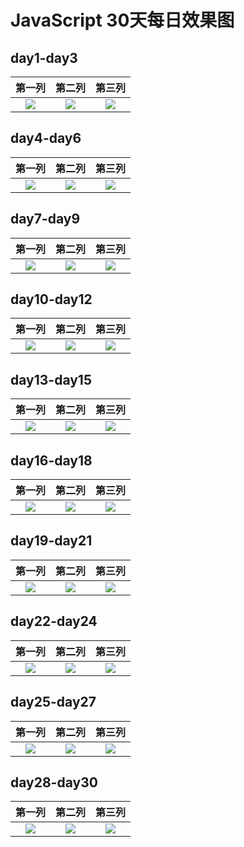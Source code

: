 # JavaScript 30天每日效果图

## day1-day3

|第一列|第二列|第三列|
|:------:|:-----:|:----:|
|![](http://oslwafb71.bkt.clouddn.com/small0.jpg)|![](http://oslwafb71.bkt.clouddn.com/small1.jpg)|![](http://oslwafb71.bkt.clouddn.com/small2.jpg)|

## day4-day6

|第一列|第二列|第三列|
|:------:|:-----:|:----:|
|![](http://oslwafb71.bkt.clouddn.com/small3.jpg)|![](http://oslwafb71.bkt.clouddn.com/small4.jpg)|![](http://oslwafb71.bkt.clouddn.com/small5.jpg)|

## day7-day9

|第一列|第二列|第三列|
|:------:|:-----:|:----:|
|![](http://oslwafb71.bkt.clouddn.com/small6.jpg)|![](http://oslwafb71.bkt.clouddn.com/small7.jpg)|![](http://oslwafb71.bkt.clouddn.com/small8.jpg)|

## day10-day12

|第一列|第二列|第三列|
|:------:|:-----:|:----:|
|![](http://oslwafb71.bkt.clouddn.com/small9.jpg)|![](http://oslwafb71.bkt.clouddn.com/small10.jpg)|![](http://oslwafb71.bkt.clouddn.com/small11.jpg)|

## day13-day15

|第一列|第二列|第三列|
|:------:|:-----:|:----:|
|![](http://oslwafb71.bkt.clouddn.com/small12.jpg)|![](http://oslwafb71.bkt.clouddn.com/small13.jpg)|![](http://oslwafb71.bkt.clouddn.com/small14.jpg)|

## day16-day18

|第一列|第二列|第三列|
|:------:|:-----:|:----:|
|![](http://oslwafb71.bkt.clouddn.com/small15.jpg)|![](http://oslwafb71.bkt.clouddn.com/small16.jpg)|![](http://oslwafb71.bkt.clouddn.com/small17.jpg)|

## day19-day21

|第一列|第二列|第三列|
|:------:|:-----:|:----:|
|![](http://oslwafb71.bkt.clouddn.com/small18.jpg)|![](http://oslwafb71.bkt.clouddn.com/small19.jpg)|![](http://oslwafb71.bkt.clouddn.com/small20.jpg)|

## day22-day24

|第一列|第二列|第三列|
|:------:|:-----:|:----:|
|![](http://oslwafb71.bkt.clouddn.com/small21.jpg)|![](http://oslwafb71.bkt.clouddn.com/small22.jpg)|![](http://oslwafb71.bkt.clouddn.com/small23.jpg)|

## day25-day27

|第一列|第二列|第三列|
|:------:|:-----:|:----:|
|![](http://oslwafb71.bkt.clouddn.com/small24.jpg)|![](http://oslwafb71.bkt.clouddn.com/small25.jpg)|![](http://oslwafb71.bkt.clouddn.com/small26.jpg)|

## day28-day30

|第一列|第二列|第三列|
|:------:|:-----:|:----:|
|![](http://oslwafb71.bkt.clouddn.com/smal27.jpg)|![](http://oslwafb71.bkt.clouddn.com/small28.jpg)|![](http://oslwafb71.bkt.clouddn.com/small29.jpg)|


